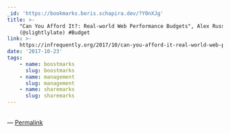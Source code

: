 ```yaml
---
_id: 'https://bookmarks.boris.schapira.dev/?Y0nXJg'
title: >-
    "Can You Afford It?: Real-world Web Performance Budgets", Alex Russell
    (@slightlylate) #Budget
link: >-
    https://infrequently.org/2017/10/can-you-afford-it-real-world-web-performance-budgets/
date: '2017-10-23'
tags:
    - name: boostmarks
      slug: boostmarks
    - name: management
      slug: management
    - name: sharemarks
      slug: sharemarks
---
```


<br>&#8212;
<a href="https://bookmarks.boris.schapira.dev/?Y0nXJg" title="Permalink">Permalink</a>
